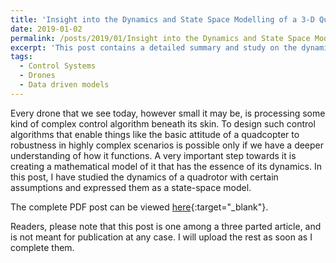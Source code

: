 ```yaml
---
title: 'Insight into the Dynamics and State Space Modelling of a 3-D Quadrotor'
date: 2019-01-02
permalink: /posts/2019/01/Insight into the Dynamics and State Space Modelling of a 3-D Quadrotor-1/
excerpt: 'This post contains a detailed summary and study on the dynamics of a quadcopter/quadrotor along with the derivation of Space-state model for it from scratch.'
tags:
  - Control Systems
  - Drones
  - Data driven models
---
```


Every drone that we see today, however small it may be, is processing some kind of complex control algorithm beneath its skin. To design such control algorithms that enable things like the basic attitude of a quadcopter to robustness in highly complex scenarios is possible only if we have a deeper understanding of how it functions. A very important step towards it is creating a mathematical model of it that has the essence of its dynamics. In this post, I have studied the dynamics of a quadrotor with certain assumptions and expressed them as a state-space model.

The complete PDF post can be viewed [here](https://arxiv.org/abs/1901.01051v1){:target="_blank"}.

Readers, please note that this post is one among a three parted article, and is not meant for publication at any case. I will upload the rest as soon as I complete them.